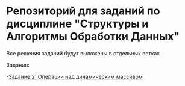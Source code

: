 # Репозиторий для заданий по дисциплине "Структуры и Алгоритмы Обработки Данных"
Все решения заданий будут выложены в отдельных ветках

Задания:

-[Задание 2: Операции над динамическим массивом](https://github.com/Smirios/DSaA/tree/1-задание---статичкеский-массив)
